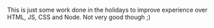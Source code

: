 This is just some work done in the holidays to improve experience over HTML, JS, CSS and Node.
Not very good though ;)

